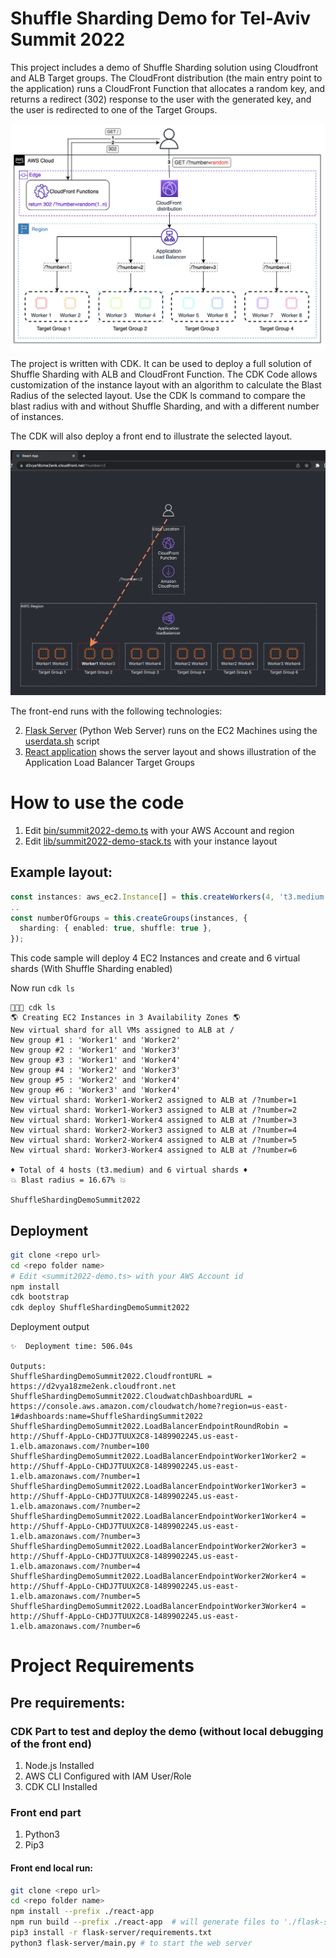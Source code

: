 # Shuffle Sharding Demo for Tel-Aviv Summit 2022

This project includes a demo of Shuffle Sharding solution using Cloudfront and ALB Target groups. The CloudFront distribution (the main entry point to the application) runs a CloudFront Function that allocates a random key, and returns a redirect (302) response to the user with the generated key, and the user is redirected to one of the Target Groups.

![](diagram.png)

The project is written with CDK. It can be used to deploy a full solution of Shuffle Sharding with ALB and CloudFront Function. The CDK Code allows customization of the instance layout with an algorithm to calculate the Blast Radius of the selected layout. Use the CDK ls command to compare the blast radius with and without Shuffle Sharding, and with a different number of instances.

The CDK will also deploy a front end to illustrate the selected layout.

![](reactfrontend.png)

The front-end runs with the following technologies:

2. [Flask Server](flask-server/main.py) (Python Web Server) runs on the EC2 Machines using the [userdata.sh](lib/userdata.sh) script
3. [React application](react-app/src/App.js) shows the server layout and shows illustration of the Application Load Balancer Target Groups

# How to use the code

1. Edit [bin/summit2022-demo.ts](bin/summit2022-demo.ts) with your AWS Account and region
2. Edit [lib/summit2022-demo-stack.ts](lib/summit2022-demo-stack.ts) with your instance layout

## Example layout:

```typescript
const instances: aws_ec2.Instance[] = this.createWorkers(4, 't3.medium');
..
const numberOfGroups = this.createGroups(instances, {
  sharding: { enabled: true, shuffle: true },
});
```

This code sample will deploy 4 EC2 Instances and create and 6 virtual shards (With Shuffle Sharding enabled)

Now run `cdk ls`

```
 cdk ls
🌎 Creating EC2 Instances in 3 Availability Zones 🌎
New virtual shard for all VMs assigned to ALB at /
New group #1 : 'Worker1' and 'Worker2'
New group #2 : 'Worker1' and 'Worker3'
New group #3 : 'Worker1' and 'Worker4'
New group #4 : 'Worker2' and 'Worker3'
New group #5 : 'Worker2' and 'Worker4'
New group #6 : 'Worker3' and 'Worker4'
New virtual shard: Worker1-Worker2 assigned to ALB at /?number=1
New virtual shard: Worker1-Worker3 assigned to ALB at /?number=2
New virtual shard: Worker1-Worker4 assigned to ALB at /?number=3
New virtual shard: Worker2-Worker3 assigned to ALB at /?number=4
New virtual shard: Worker2-Worker4 assigned to ALB at /?number=5
New virtual shard: Worker3-Worker4 assigned to ALB at /?number=6

♦️ Total of 4 hosts (t3.medium) and 6 virtual shards ♦️
💥 Blast radius = 16.67% 💥

ShuffleShardingDemoSummit2022
```

## Deployment

```bash
git clone <repo url>
cd <repo folder name>
# Edit <summit2022-demo.ts> with your AWS Account id
npm install
cdk bootstrap
cdk deploy ShuffleShardingDemoSummit2022
```

Deployment output

```
✨  Deployment time: 506.04s

Outputs:
ShuffleShardingDemoSummit2022.CloudfrontURL = https://d2vya18zme2enk.cloudfront.net
ShuffleShardingDemoSummit2022.CloudwatchDashboardURL = https://console.aws.amazon.com/cloudwatch/home?region=us-east-1#dashboards:name=ShuffleShardingSummit2022
ShuffleShardingDemoSummit2022.LoadBalancerEndpointRoundRobin = http://Shuff-AppLo-CHDJ7TUUX2C8-1489902245.us-east-1.elb.amazonaws.com/?number=100
ShuffleShardingDemoSummit2022.LoadBalancerEndpointWorker1Worker2 = http://Shuff-AppLo-CHDJ7TUUX2C8-1489902245.us-east-1.elb.amazonaws.com/?number=1
ShuffleShardingDemoSummit2022.LoadBalancerEndpointWorker1Worker3 = http://Shuff-AppLo-CHDJ7TUUX2C8-1489902245.us-east-1.elb.amazonaws.com/?number=2
ShuffleShardingDemoSummit2022.LoadBalancerEndpointWorker1Worker4 = http://Shuff-AppLo-CHDJ7TUUX2C8-1489902245.us-east-1.elb.amazonaws.com/?number=3
ShuffleShardingDemoSummit2022.LoadBalancerEndpointWorker2Worker3 = http://Shuff-AppLo-CHDJ7TUUX2C8-1489902245.us-east-1.elb.amazonaws.com/?number=4
ShuffleShardingDemoSummit2022.LoadBalancerEndpointWorker2Worker4 = http://Shuff-AppLo-CHDJ7TUUX2C8-1489902245.us-east-1.elb.amazonaws.com/?number=5
ShuffleShardingDemoSummit2022.LoadBalancerEndpointWorker3Worker4 = http://Shuff-AppLo-CHDJ7TUUX2C8-1489902245.us-east-1.elb.amazonaws.com/?number=6
```

# Project Requirements

## Pre requirements:

### CDK Part to test and deploy the demo (without local debugging of the front end)

1. Node.js Installed
2. AWS CLI Configured with IAM User/Role
3. CDK CLI Installed

### Front end part

1. Python3
2. Pip3

#### Front end local run:

```bash
git clone <repo url>
cd <repo folder name>
npm install --prefix ./react-app
npm run build --prefix ./react-app  # will generate files to './flask-server/static/react'
pip3 install -r flask-server/requirements.txt
python3 flask-server/main.py # to start the web server
```
